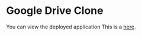 # Google Drive Clone

You can view the deployed application This is a [here](https://goog-drive-clone.netlify.app/).
